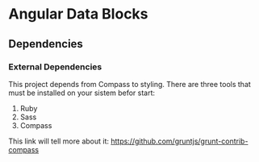 # Angular Data Blocks

## Dependencies ##

### External Dependencies ###

This project depends from Compass to styling.
There are three tools that must be installed on your sistem befor start:

1. Ruby
2. Sass
3. Compass

This link will tell more about it: https://github.com/gruntjs/grunt-contrib-compass
